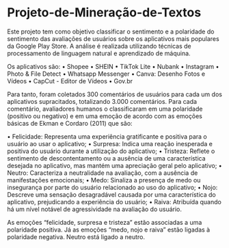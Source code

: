 # Projeto-de-Mineração-de-Textos

Este projeto tem como objetivo classificar o sentimento e a polaridade do sentimento das avaliações de usuários sobre os aplicativos mais populares da Google Play Store. A análise é realizada utilizando técnicas de processamento de linguagem natural e aprendizado de máquina.

 Os aplicativos são:
• Shopee
• SHEIN
• TikTok Lite
• Nubank
• Instagram
• Photo & File Detect
• Whatsapp Messenger
• Canva: Desenho Fotos e Vídeos
• CapCut - Editor de Vídeos
• Gov.br

Para tanto, foram coletados 300 comentários de usuários para cada um dos aplicativos supracitados, totalizando 3.000 comentários. Para cada comentário, avaliadores humanos o classificaram em uma polaridade (positivo ou negativo) e em uma emoção de acordo com as emoções básicas de Ekman e Cordaro (2011) que são:

• Felicidade: Representa uma experiência gratificante e positiva para o
usuário ao usar o aplicativo;
• Surpresa: Indica uma reação inesperada e positiva do usuário durante a
utilização do aplicativo;
• Tristeza: Reflete o sentimento de descontentamento ou a ausência de
uma característica desejada no aplicativo, mas mantém uma apreciação
geral pelo aplicativo;
• Neutro: Caracteriza a neutralidade na avaliação, com a ausência de
manifestações emocionais;
• Medo: Sinaliza a presença de medo ou insegurança por parte do usuário
relacionado ao uso do aplicativo;
• Nojo: Descreve uma sensação desagradável causada por uma
característica do aplicativo, prejudicando a experiência do usuário;
• Raiva: Atribuída quando há um nível notável de agressividade na
avaliação do usuário.

As emoções “felicidade, surpresa e tristeza” estão associadas a uma polaridade positiva. Já as emoções “medo, nojo e raiva” estão ligadas à polaridade negativa. Neutro está ligado a neutro.
